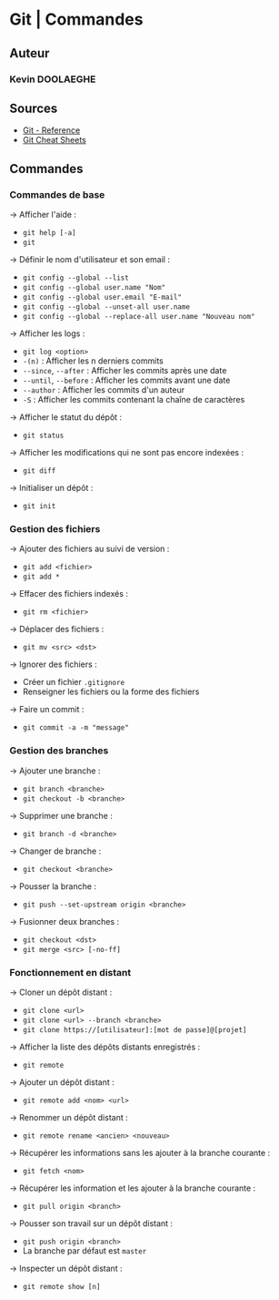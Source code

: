 # Git | Commandes

## Auteur
### Kevin DOOLAEGHE

## Sources
* [Git - Reference](https://git-scm.com/docs)
* [Git Cheat Sheets](https://training.github.com/)

## Commandes

### Commandes de base

→ Afficher l'aide :
* `git help [-a]`
* `git`

→ Définir le nom d'utilisateur et son email :
* `git config --global --list`
* `git config --global user.name "Nom"`
* `git config --global user.email "E-mail"`
* `git config --global --unset-all user.name`
* `git config --global --replace-all user.name "Nouveau nom"`

→ Afficher les logs :
* `git log <option>`
* `-(n)` : Afficher les n derniers commits
* `--since`, `--after` : Afficher les commits après une date
* `--until`, `--before` : Afficher les commits avant une date
* `--author` : Afficher les commits d'un auteur
* `-S` : Afficher les commits contenant la chaîne de caractères

→ Afficher le statut du dépôt :
* `git status`

→ Afficher les modifications qui ne sont pas encore indexées :
* `git diff`

→ Initialiser un dépôt :
* `git init`

### Gestion des fichiers

→ Ajouter des fichiers au suivi de version :
* `git add <fichier>`
* `git add *`

→ Effacer des fichiers indexés :
* `git rm <fichier>`

→ Déplacer des fichiers :
* `git mv <src> <dst>`

→ Ignorer des fichiers :
* Créer un fichier `.gitignore`
* Renseigner les fichiers ou la forme des fichiers

→ Faire un commit :
* `git commit -a -m "message"`

### Gestion des branches

→ Ajouter une branche :
* `git branch <branche>`
* `git checkout -b <branche>`

→ Supprimer une branche :
* `git branch -d <branche>`

→ Changer de branche :
* `git checkout <branche>`

→ Pousser la branche :
* `git push --set-upstream origin <branche>`

→ Fusionner deux branches :
* `git checkout <dst>`
* `git merge <src> [-no-ff]`

### Fonctionnement en distant

→ Cloner un dépôt distant :
* `git clone <url>`
* `git clone <url> --branch <branche>`
* `git clone https://[utilisateur]:[mot de passe]@[projet]`

→ Afficher la liste des dépôts distants enregistrés :
* `git remote`

→ Ajouter un dépôt distant :
* `git remote add <nom> <url>`

→ Renommer un dépôt distant :
* `git remote rename <ancien> <nouveau>`

→ Récupérer les informations sans les ajouter à la branche courante :
* `git fetch <nom>`

→ Récupérer les information et les ajouter à la branche courante :
* `git pull origin <branch>`

→ Pousser son travail sur un dépôt distant :
* `git push origin <branch>`
* La branche par défaut est `master`

→ Inspecter un dépôt distant :
* `git remote show [n]`
